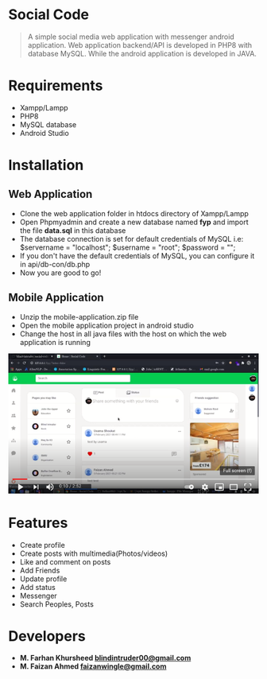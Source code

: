 # Social Code
> A simple social media web application with messenger android application. Web application backend/API is developed in PHP8 with database MySQL. While the android application is developed in JAVA.

# Requirements
* Xampp/Lampp
* PHP8
* MySQL database
* Android Studio

# Installation

## Web Application
* Clone the web application folder in htdocs directory of Xampp/Lampp
* Open Phpmyadmin and create a new database named **fyp** and import the file **data.sql** in this database
* The database connection is set for default credentials of MySQL i.e: $servername = "localhost"; $username = "root"; $password = "";
* If you don't have the default credentials of MySQL, you can configure it in api/db-con/db.php
* Now you are good to go!

## Mobile Application
* Unzip the mobile-application.zip file
* Open the mobile application project in android studio
* Change the host in all java files with the host on which the web application is running

[![Watch the video](https://raw.githubusercontent.com/blind-intruder/social-code/main/fake.png)](https://www.youtube.com/watch?v=nEDegJ_EuRc)

# Features
* Create profile
* Create posts with multimedia(Photos/videos)
* Like and comment on posts
* Add Friends
* Update profile
* Add status
* Messenger
* Search Peoples, Posts

# Developers
* **M. Farhan Khursheed  blindintruder00@gmail.com**
* **M. Faizan Ahmed  faizanwingle@gmail.com**
